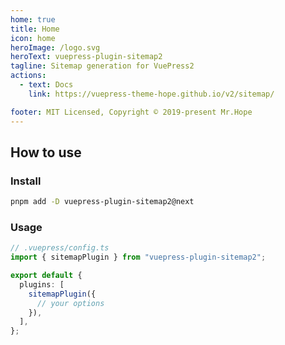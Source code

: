 ```yaml
---
home: true
title: Home
icon: home
heroImage: /logo.svg
heroText: vuepress-plugin-sitemap2
tagline: Sitemap generation for VuePress2
actions:
  - text: Docs
    link: https://vuepress-theme-hope.github.io/v2/sitemap/

footer: MIT Licensed, Copyright © 2019-present Mr.Hope
---
```


## How to use

### Install

```bash
pnpm add -D vuepress-plugin-sitemap2@next
```

### Usage

```ts
// .vuepress/config.ts
import { sitemapPlugin } from "vuepress-plugin-sitemap2";

export default {
  plugins: [
    sitemapPlugin({
      // your options
    }),
  ],
};
```
